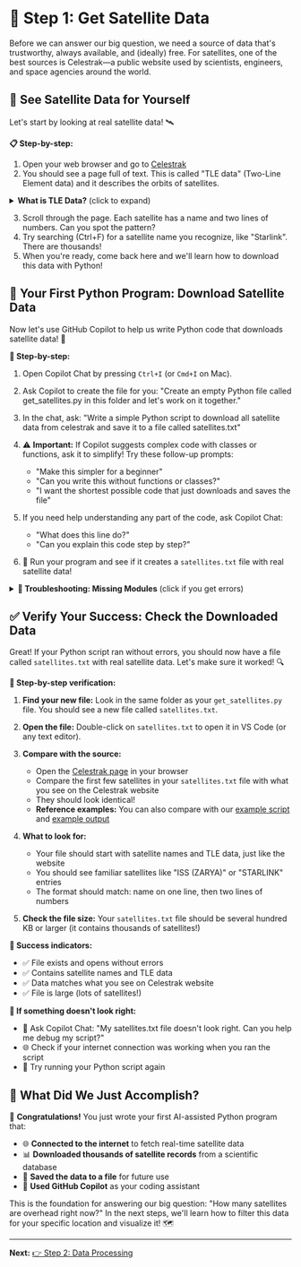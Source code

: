 
# 🚀 Step 1: Get Satellite Data

Before we can answer our big question, we need a source of data that's trustworthy, always available, and (ideally) free. For satellites, one of the best sources is Celestrak—a public website used by scientists, engineers, and space agencies around the world.

## 👀 See Satellite Data for Yourself

Let's start by looking at real satellite data! 🛰️

**📋 Step-by-step:**
1. Open your web browser and go to <a href="https://celestrak.org/NORAD/elements/gp.php?GROUP=active&FORMAT=tle" target="_blank" rel="noopener noreferrer">Celestrak</a>
2. You should see a page full of text. This is called "TLE data"  (Two-Line Element data) and it describes the orbits of satellites.

<details>
<summary><strong>What is TLE Data?</strong> (click to expand)</summary>

When you look at the Celestrak page, you'll see blocks of text like this:

```
ISS (ZARYA)
1 25544U 98067A   23345.12345678  .00001234  00000-0  12345-4 0  9991
2 25544  51.6416  21.1234 0001234 123.4567 234.5678 15.54321098765432
```

- The first line is the satellite's name (like "ISS (ZARYA)").
- The next two lines are the "Two-Line Element" (TLE) data. These numbers describe the satellite's orbit—like its path, speed, and position in space.

**Visual Guide:**

| Line | What it means       |
|------|---------------------|
| 1    | Satellite name      |
| 2    | Orbit info (part 1) |
| 3    | Orbit info (part 2) |

You don't need to understand all the numbers yet—just know that this is the data we'll use to find satellites!

</details>


3. Scroll through the page. Each satellite has a name and two lines of numbers. Can you spot the pattern?
4. Try searching (Ctrl+F) for a satellite name you recognize, like "Starlink". There are thousands!
5. When you're ready, come back here and we'll learn how to download this data with Python!

## 🐍 Your First Python Program: Download Satellite Data

Now let's use GitHub Copilot to help us write Python code that downloads satellite data! 🤖

**🎯 Step-by-step:**

1. Open Copilot Chat by pressing `Ctrl+I` (or `Cmd+I` on Mac).

2. Ask Copilot to create the file for you: "Create an empty Python file called get_satellites.py in this folder and let's work on it together."

3. In the chat, ask: "Write a simple Python script to download all satellite data from celestrak and save it to a file called satellites.txt"

4. ⚠️ **Important:** If Copilot suggests complex code with classes or functions, ask it to simplify! Try these follow-up prompts:
   - "Make this simpler for a beginner"
   - "Can you write this without functions or classes?"
   - "I want the shortest possible code that just downloads and saves the file"

5. If you need help understanding any part of the code, ask Copilot Chat:
   - "What does this line do?"
   - "Can you explain this code step by step?"

6. 🎉 Run your program and see if it creates a `satellites.txt` file with real satellite data!

<details>
<summary><strong>🔧 Troubleshooting: Missing Modules</strong> (click if you get errors)</summary>

If you get an error like `ModuleNotFoundError: No module named 'requests'`, don't worry! This is normal and a great chance to practice with Copilot.

**Ask Copilot for help:**
1. Press `Ctrl+I` (or `Cmd+I` on Mac) to open Copilot Chat
2. Ask: "I got a ModuleNotFoundError for requests. How do I fix this?"
3. Follow Copilot's suggestions (it will likely tell you to use `pip install requests`)
4. Try running your program again after installing!

**What happened?** The `requests` module isn't included with Python by default—you need to install it first. This is called installing a "package" or "library." Copilot is great at helping with these kinds of setup issues!

</details>

## ✅ Verify Your Success: Check the Downloaded Data

Great! If your Python script ran without errors, you should now have a file called `satellites.txt` with real satellite data. Let's make sure it worked! 🔍

**🎯 Step-by-step verification:**

1. **Find your new file:** Look in the same folder as your `get_satellites.py` file. You should see a new file called `satellites.txt`.

2. **Open the file:** Double-click on `satellites.txt` to open it in VS Code (or any text editor).

3. **Compare with the source:** 
   - Open the <a href="https://celestrak.org/NORAD/elements/gp.php?GROUP=active&FORMAT=tle" target="_blank" rel="noopener noreferrer">Celestrak page</a> in your browser
   - Compare the first few satellites in your `satellites.txt` file with what you see on the Celestrak website
   - They should look identical!
   - **Reference examples:** You can also compare with our <a href="https://github.com/traviswillett/hi_ai/blob/main/step1_get_satellites/example_get_satellites.py" target="_blank" rel="noopener noreferrer">example script</a> and <a href="https://github.com/traviswillett/hi_ai/blob/main/step1_get_satellites/example_satellites.txt" target="_blank" rel="noopener noreferrer">example output</a>

4. **What to look for:**
   - Your file should start with satellite names and TLE data, just like the website
   - You should see familiar satellites like "ISS (ZARYA)" or "STARLINK" entries
   - The format should match: name on one line, then two lines of numbers

5. **Check the file size:** Your `satellites.txt` file should be several hundred KB or larger (it contains thousands of satellites!)

**🎉 Success indicators:**
- ✅ File exists and opens without errors
- ✅ Contains satellite names and TLE data
- ✅ Data matches what you see on Celestrak website
- ✅ File is large (lots of satellites!)

**🚨 If something doesn't look right:**
- 💬 Ask Copilot Chat: "My satellites.txt file doesn't look right. Can you help me debug my script?"
- 🌐 Check if your internet connection was working when you ran the script
- 🔄 Try running your Python script again

## 🎯 What Did We Just Accomplish?

🎉 **Congratulations!** You just wrote your first AI-assisted Python program that:

- 🌐 **Connected to the internet** to fetch real-time satellite data
- 📊 **Downloaded thousands of satellite records** from a scientific database
- 💾 **Saved the data to a file** for future use
- 🤖 **Used GitHub Copilot** as your coding assistant

This is the foundation for answering our big question: "How many satellites are overhead right now?" In the next steps, we'll learn how to filter this data for your specific location and visualize it! 🗺️

---

**Next:** [👉 Step 2: Data Processing](../step2_data_processing/README.md)